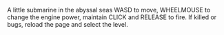 A little submarine in the abyssal seas
WASD to move, WHEELMOUSE to change the engine power, maintain CLICK and RELEASE to fire.
If killed or bugs, reload the page and select the level.